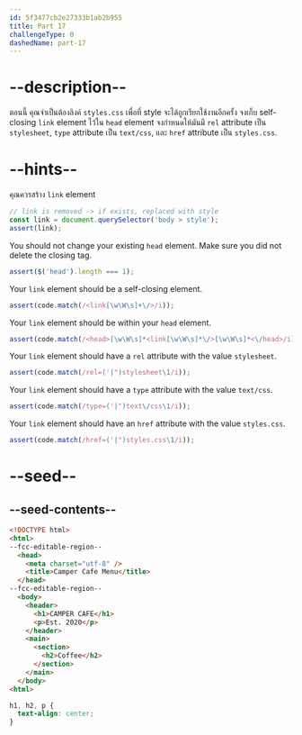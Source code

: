 ```yaml
---
id: 5f3477cb2e27333b1ab2b955
title: Part 17
challengeType: 0
dashedName: part-17
---
```


# --description--

ตอนนี้ คุณจำเป็นต้องลิงค์ `styles.css` เพื่อที่ style จะได้ถูกเรียกใช้งานอีกครั้ง
จงเก็บ self-closing `link` element ไว้ใน `head` element
จงกำหนดให้มันมี `rel` attribute เป็น `stylesheet`, `type` attribute เป็น `text/css`, และ `href` attribute เป็น `styles.css`.

# --hints--

คุณควรสร้าง `link` element

```js
// link is removed -> if exists, replaced with style
const link = document.querySelector('body > style');
assert(link);
```

You should not change your existing `head` element. Make sure you did not delete the closing tag.

```js
assert($('head').length === 1);
```

Your `link` element should be a self-closing element.

```js
assert(code.match(/<link[\w\W\s]+\/>/i));
```

Your `link` element should be within your `head` element.

```js
assert(code.match(/<head>[\w\W\s]*<link[\w\W\s]*\/>[\w\W\s]*<\/head>/i))
```

Your `link` element should have a `rel` attribute with the value `stylesheet`.

```js
assert(code.match(/rel=('|")stylesheet\1/i));
```

Your `link` element should have a `type` attribute with the value `text/css`.

```js
assert(code.match(/type=('|")text\/css\1/i));
```

Your `link` element should have an `href` attribute with the value `styles.css`.

```js
assert(code.match(/href=('|")styles.css\1/i));
```

# --seed--

## --seed-contents--

```html
<!DOCTYPE html>
<html>
--fcc-editable-region--
  <head>
    <meta charset="utf-8" />
    <title>Camper Cafe Menu</title>
  </head>
--fcc-editable-region--
  <body>
    <header>
      <h1>CAMPER CAFE</h1>
      <p>Est. 2020</p>
    </header>
    <main>
      <section>
        <h2>Coffee</h2>
      </section>
    </main>
  </body>
<html>
```

```css
h1, h2, p {
  text-align: center;
}
```

